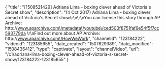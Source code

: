 {
    "title": "[1508521429] Adriana Lima - boxing clever ahead of Victoria's Secret show",
    "description": "(4 Oct 2017) Adriana Lima - boxing clever ahead of Victoria's Secret show\r\n\r\nYou can license this story through AP Archive: http:\/\/www.aparchive.com\/metadata\/youtube\/ced503f8751faf6e54f5f7cc593779da \r\nFind out more about AP Archive: http:\/\/www.aparchive.com\/HowWeWork",
    "channelid": "123184222",
    "videoid": "123185655",
    "date_created": "1507629389",
    "date_modified": "1508436412",
    "type": "captivate",
    "layout": "channelVideo",
    "url": "\/c1\/adriana-lima-boxing-clever-ahead-of-victoria-s-secret-show\/123184222-123185655"
}